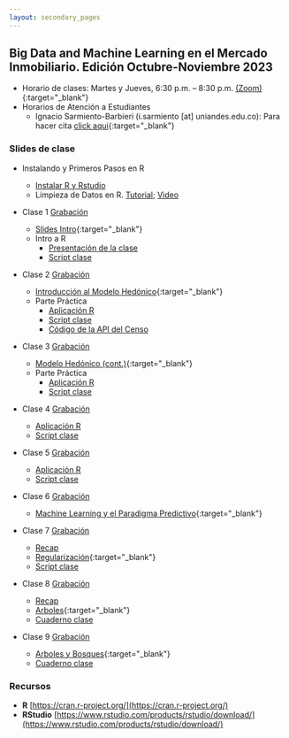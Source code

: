 ```yaml
---
layout: secondary_pages
---
```


## Big Data and Machine Learning en el Mercado Inmobiliario. Edición Octubre-Noviembre 2023 


- Horario de clases: Martes y Jueves, 6:30 p.m. – 8:30 p.m. [(Zoom)](https://uniandes-edu-co.zoom.us/j/84617981754){:target="_blank"}
- Horarios de Atención a Estudiantes
	- Ignacio Sarmiento-Barbieri (i.sarmiento [at] uniandes.edu.co): Para hacer cita [click aqui](https://outlook.office.com/bookwithme/user/cdca34ff845f42149e31e40ddeaa60fa@uniandes.edu.co?anonymous&ep=plink){:target="_blank"}


### Slides de clase

- Instalando y Primeros Pasos en R
	- [Instalar R y Rstudio](https://htmlpreview.github.io/?https://github.com/ignaciomsarmiento/ignaciomsarmiento.github.io/blob/master/teaching/BDML/01_Instalar_R.html)
	- Limpieza de Datos en R. [Tutorial](https://htmlpreview.github.io/?https://github.com/ignaciomsarmiento/ignaciomsarmiento.github.io/blob/master/teaching/BDML/03_Data_Cleaning.html); [Video](https://uniandes-my.sharepoint.com/:v:/g/personal/i_sarmiento_uniandes_edu_co/EQsE3ysUrJJFhG0n63rn5EIB1e5R8JULCrC0Bsk0-exWVQ?e=J7YKmr)


- Clase 1 [Grabación](https://uniandes-edu-co.zoom.us/rec/share/A-8cxfMcWVnwLGtsCCxZkvKFeD55k9j5GZ5EL67UqDQ-K9oii8LL4vpantxwBRp6.KL77FvLER8w9JReI)
	- [Slides Intro](BDML/Lecture1.pdf){:target="_blank"}
	- Intro a R
		- [Presentación de la clase](https://clase-01-lectures-r-big-data-real-state-202302-b50e0d7fc6c6ab39.gitlab.io)
		- [Script clase](https://gitlab.com/lectures-r/big-data-real-state-202302/clase-01/-/archive/main/clase-01-main.zip?path=clase-01)


	
- Clase 2 [Grabación](https://uniandes-edu-co.zoom.us/rec/share/A-8cxfMcWVnwLGtsCCxZkvKFeD55k9j5GZ5EL67UqDQ-K9oii8LL4vpantxwBRp6.KL77FvLER8w9JReI)
	- [Introducción al Modelo Hedónico](BDML/Lecture2.pdf){:target="_blank"}
	- Parte Práctica
		- [Aplicación R](https://clase-02-lectures-r-big-data-real-state-202302-274e1588aa2e8db7.gitlab.io/)
		- [Script clase](https://gitlab.com/lectures-r/big-data-real-state-202302/clase-02/-/archive/main/clase-02-main.zip?path=clase_02)
		- [Código de la API del Censo](http://api.census.gov/data/key_signup.html)


- Clase 3 [Grabación](https://uniandes-edu-co.zoom.us/rec/share/s_R4Bf2RCYw14Z2NvW7nv62CHuSFW5h9ThcTaM7e1zzJUQR90JC0uXtqonrddQUr.-sce7zPEuUYQzHc7)
	- [Modelo Hedónico (cont.)](BDML/Lecture3.pdf){:target="_blank"}
	- Parte Práctica
		- [Aplicación R](https://htmlpreview.github.io/?https://github.com/ignaciomsarmiento/ignaciomsarmiento.github.io/blob/master/teaching/BDML/Clase3.html)
		- [Script clase](https://gitlab.com/lectures-r/big-data-real-state-202301/clase-03/-/archive/main/clase-03-main.zip?path=clase-03)

- Clase 4 [Grabación](https://uniandes-edu-co.zoom.us/rec/share/ikC5eNUKnO017wj3__MjiisBVismfREzIkeTn7Xv3fu0JTRRTOqzAmBe7VunMjy6.xCColRm9bq_MdxzX)
	- [Aplicación R](https://htmlpreview.github.io/?https://github.com/ignaciomsarmiento/ignaciomsarmiento.github.io/blob/master/teaching/BDML/Clase4.html)
	- [Script clase](https://gitlab.com/lectures-r/big-data-real-state-202301/clase-04/-/archive/main/clase-04-main.zip?path=clase-04)

- Clase 5 [Grabación](https://uniandes-edu-co.zoom.us/rec/share/YQW98pg5uh7YcbdYGUSyv7yZ1to2glsn5qEvcr1G70zTcfByo3NEKTM_buIuWgI.IBdDHxM9bMc_YjJn)
	- [Aplicación R](https://htmlpreview.github.io/?https://github.com/ignaciomsarmiento/ignaciomsarmiento.github.io/blob/master/teaching/BDML/Clase5.html)
	- [Script clase](https://gitlab.com/lectures-r/big-data-real-state-202301/clase-05/-/archive/main/clase-05-main.zip?path=clase-05)


- Clase	6 [Grabación](https://uniandes-edu-co.zoom.us/rec/share/l-2CHeEAaEM28IzDSJjGOpITu-HmkJ0Fd5tJQtz8Pg_CIc71T4Zw17QXLVzdhP1K.kjrFpJUD6La06OyE)
	- [Machine Learning y el Paradigma Predictivo](BDML/Lecture6.pdf){:target="_blank"}



- Clase 7  [Grabación](https://uniandes-edu-co.zoom.us/rec/share/XtZuA5bTgSZqr2NelFdZyHS5iiFOl0Gc2OVjjc2yCBwDgkTeRSGiz9yVwmHC7Vdj.bWnuCiy0yFuNfMc8)
	- [Recap](https://github.com/ignaciomsarmiento/ignaciomsarmiento.github.io/blob/master/teaching/BDML/L07_Recap.ipynb)
	- [Regularización](BDML/Lecture7.pdf){:target="_blank"} 
	- [Script clase](https://github.com/ignaciomsarmiento/ignaciomsarmiento.github.io/blob/master/teaching/BDML/scriptclase7.R)

- Clase 8  [Grabación](https://uniandes-edu-co.zoom.us/rec/share/EVxKay7AG1Rr9Dv-8cGBXs4FQfA-MyfHLp0GWd3yI_VZJK8kY8EYKAzm65FpHbwv.R7tjhtsnRZhluEMJ)
	- [Recap](https://github.com/ignaciomsarmiento/ignaciomsarmiento.github.io/blob/master/teaching/BDML/Notebook_SS08_Ridge.ipynb)
	- [Arboles](BDML/Lecture08.pdf){:target="_blank"} 
	- [Cuaderno clase](https://github.com/ignaciomsarmiento/ignaciomsarmiento.github.io/blob/master/teaching/BDML/Notebook_SS08_arboles.ipynb)



- Clase 9 [Grabación]()
	- [Arboles y Bosques](BDML/Lecture09.pdf){:target="_blank"} 
	- [Cuaderno clase](https://github.com/ignaciomsarmiento/ignaciomsarmiento.github.io/blob/master/teaching/BDML/Notebook_SS09_arboles_bosques.ipynb)



<!--	

- Clase 7  [Grabación](https://www.dropbox.com/s/wmlhf99ewdj59t3/BDML_RE_Clase7.mp4?dl=0)
	- [Regularización](BDML/Lecture7.pdf){:target="_blank"} 
	- [Aplicación R](https://lectures-r.gitlab.io/big-data-real-state-202301/clase-07/)
	- [Script clase](https://gitlab.com/lectures-r/big-data-real-state-202301/clase-07/-/archive/main/clase-07-main.zip?path=clase-07)



- Clase 8 [Grabación](https://www.dropbox.com/s/1t9o1ctgjw9yalm/BDML_RE_Clase8.mp4?dl=0)
	- [Árboles y Bosques ](BDML/Lecture08.pdf){:target="_blank"} 
	- [Aplicación R](https://lectures-r.gitlab.io/big-data-real-state-202301/clase-08)
	- [Script clase](https://gitlab.com/lectures-r/big-data-real-state-202301/clase-08/-/archive/main/clase-08-main.zip?path=clase-08)


- Clase 9 [Grabación](https://www.dropbox.com/s/8iwsuc3sd3crjnl/BDML_RE_Clase9.mp4?dl=0)
	- [Boosting](BDML/Lecture09.pdf){:target="_blank"} 
	- [Aplicación R](https://lectures-r.gitlab.io/big-data-real-state-202301/clase-09)
	- [Script clase](https://gitlab.com/lectures-r/big-data-real-state-202301/clase-09/-/archive/main/clase-09-main.zip?path=clase-09)


- Clase 10 [Grabación](https://www.dropbox.com/s/rb4c8jpzqvhgl19/BDML_RE_Clase10.mp4?dl=0)
	- [Redes Neuronales](BDML/Lecture10.pdf){:target="_blank"} 
	- [Aplicación R](https://lectures-r.gitlab.io/big-data-real-state-202301/clase-10)
	- [Script clase](https://gitlab.com/lectures-r/big-data-real-state-202301/clase-10/-/archive/main/clase-10-main.zip?path=clase-10)


# Viejo

- Clase 4 
	- [Parte Práctica](https://lectures-r.gitlab.io/big-data-real-state-202202/clase-04/
)

- Clase 5
	- [Parte Práctica]( https://lectures-r.gitlab.io/big-data-real-state-202202/clase-05/)



- Clase 6
	- [Machine Learning y el Paradigma Predictivo](BDML/Lecture6.pdf){:target="_blank"}
	- [Parte Práctica](https://lectures-r.gitlab.io/big-data-real-state-202202/clase-06/)


- Clase 7
	- [Regularización](BDML/Lecture7.pdf){:target="_blank"} 
	- [Parte Práctica](https://lectures-r.gitlab.io/big-data-real-state-202202/clase-07/)


- Clase 8
	- [Arboles y Bosques ](BDML/Lecture8.pdf){:target="_blank"} 
	- [Parte Práctica](https://lectures-r.gitlab.io/big-data-real-state-202202/clase-08/)

- Clase 9
	- [ Boosting](BDML/Lecture9.pdf){:target="_blank"} 
	- [Parte Práctica](https://lectures-r.gitlab.io/big-data-real-state-202202/clase-09/)	

- Clase 10
	- [Redes Neuronales](BDML/Lecture10.pdf){:target="_blank"} 
	- [Parte Práctica](https://lectures-r.gitlab.io/big-data-real-state-202202/clase-10/)	

-->	

<!-- 
	(../404.html){:target="_blank"}

- Clase 10
	- [Redes Neuronales](BDML/Lecture10.pdf){:target="_blank"} 
	- [Python](https://github.com/ignaciomsarmiento/ignaciomsarmiento.github.io/blob/master/teaching/BDML/arboles.ipynb)
-->	
	
### Recursos

- **R**  [https://cran.r-project.org/](https://cran.r-project.org/)
- **RStudio**  [https://www.rstudio.com/products/rstudio/download/](https://www.rstudio.com/products/rstudio/download/)

